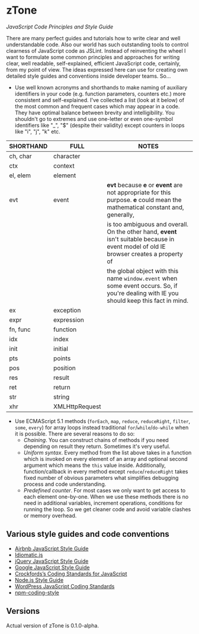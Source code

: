 # zTone

*JavaScript Code Principles and Style Guide*

There are many perfect guides and tutorials how to write clear and well understandable code. Also our world has such outstanding tools to control clearness of JavaScript code as JSLint. Instead of reinventing the wheel I want to formulate some common principles and approaches for writing clear, well readable, self-explained, efficient JavaScript code, certainly, from my point of view. The ideas expressed here can use for creating own detailed style guides and conventions inside developer teams. So...


- Use well known acronyms and shorthands to make naming of auxiliary identifiers in your code (e.g. function parameters, counters etc.) more consistent and self-explained. I've collected a list (look at it below) of the most common and frequent cases which may appear in a code. They have optimal balance between brevity and intelligibility. You shouldn't go to extremes and use one-letter or even one-symbol identifiers like "_", "$" (despite their validity) except counters in loops like "i", "j", "k" etc.

SHORTHAND |FULL          |NOTES
----------|--------------|-----
ch, char  |character     |
ctx       |context       |
el, elem  |element       |
evt       |event         |**evt** because **e** or **event** are not appropriate for this purpose. **e** could mean the mathematical constant and, generally,
          |              |is too ambiguous and overall. On the other hand, **event** isn't suitable because in event model of old IE browser creates a property of
          |              |the global object with this name `window.event` when some event occurs. So, if you're dealing with IE you should keep this fact in mind.
ex        |exception     |
expr      |expression    |
fn, func  |function      |
idx       |index         |
init      |initial       |
pts       |points        |
pos       |position      |
res       |result        |
ret       |return        |
str       |string        |
xhr       |XMLHttpRequest|


- Use ECMAScript 5.1 methods (`forEach`, `map`, `reduce`, `reduceRight`, `filter`, `some`, `every`) for array loops instead traditional `for`/`while`/`do-while` when it is possible. There are several reasons to do so:
	- *Chaining*. You can construct chains of methods if you need depending on result they return. Sometimes it's very useful.
	- *Uniform syntax*. Every method from the list above takes in a function which is invoked on every element of an array and optional second argument which means the `this` value inside. Additionally, function/callback in every method except `reduce`/`reduceRight` takes fixed number of obvious parameters what simplifies debugging process and code understanding.
	- *Predefined counter*. For most cases we only want to get access to each element one-by-one. When we use these methods there is no need in additional variables, increment operations, conditions for running the loop. So we get cleaner code and avoid variable clashes or memory overhead.


## Various style guides and code conventions

- [Airbnb JavaScript Style Guide](https://github.com/airbnb/javascript#airbnb-javascript-style-guide-)
- [Idiomatic.js](https://github.com/rwaldron/idiomatic.js#principles-of-writing-consistent-idiomatic-javascript)
- [jQuery JavaScript Style Guide](https://contribute.jquery.org/style-guide/js/)
- [Google JavaScript Style Guide](https://google.github.io/styleguide/javascriptguide.xml)
- [Crockfords’s Coding Standards for JavaScript](http://javascript.crockford.com/code.html)
- [Node.js Style Guide](https://github.com/felixge/node-style-guide#nodejs-style-guide)
- [WordPress JavaScript Coding Standards](https://make.wordpress.org/core/handbook/best-practices/coding-standards/javascript/)
- [npm-coding-style](https://docs.npmjs.com/misc/coding-style)


## Versions

Actual version of zTone is 0.1.0-alpha.